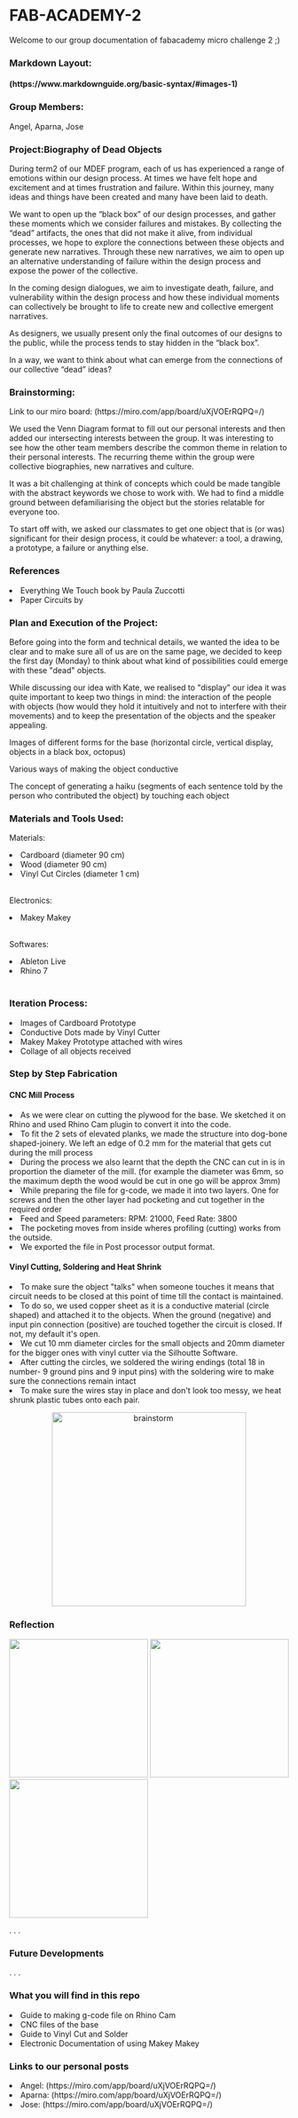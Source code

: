 # FAB-ACADEMY-2
Welcome to our group documentation of fabacademy micro challenge 2 ;)

<h3> Markdown Layout: </h3>
<h4> (https://www.markdownguide.org/basic-syntax/#images-1) </h4>

<h3> Group Members:</h3>
Angel, Aparna, Jose

<h3> Project:Biography of Dead Objects </h3>
<p>During term2 of our MDEF program, each of us has experienced a range of emotions within our design process. At times we have felt hope and excitement and at times frustration and failure. Within this journey, many ideas and things have been created and many have been laid to death.

We want to open up the “black box” of our design processes, and gather these moments which we consider failures and mistakes. By collecting the “dead” artifacts, the ones that did not make it alive, from individual processes, we hope to explore the connections between these objects and generate new narratives. Through these new narratives, we aim to open up an alternative understanding of failure within the design process and expose the power of the collective.

In the coming design dialogues, we aim to investigate death, failure, and vulnerability within the design process and how these individual moments can collectively be brought to life to create new and collective emergent narratives.

As designers, we usually present only the final outcomes of our designs to the public, while the process tends to stay hidden in the “black box”.

In a way, we want to think about what can emerge from the connections of our collective “dead” ideas?
</p>

<h3> Brainstorming:</h3>
Link to our miro board: (https://miro.com/app/board/uXjVOErRQPQ=/)
<p>We used the Venn Diagram format to fill out our personal interests and then added our intersecting interests between the group. It was interesting to see how the other team members describe the common theme in relation to their personal interests. The recurring theme within the group were collective biographies, new narratives and culture.</p>

<p>It was a bit challenging at think of concepts which could be made tangible with the abstract keywords we chose to work with. We had to find a middle ground between defamiliarising the object but the stories relatable for everyone too.</p>

<p>To start off with, we asked our classmates to get one object that is (or was) significant for their design process, it could be whatever: a tool, a drawing, a prototype, a failure or anything else.</p>

<h3> References </h3>
<li> Everything We Touch book by Paula Zuccotti </li>
<li> Paper Circuits by </li>

<h3>Plan and Execution of the Project: </h3>
<p>Before going into the form and technical details, we wanted the idea to be clear and to make sure all of us are on the same page, we decided to keep the first day (Monday) to think about what kind of possibilities could emerge with these "dead" objects. </p>

<p>While discussing our idea with Kate, we realised to "display" our idea it was quite important to keep two things in mind: the interaction of the people with objects (how would they hold it intuitively and not to interfere with their movements) and to keep the presentation of the objects and the speaker appealing.</p>

<p>Images of different forms for the base (horizontal circle, vertical display, objects in a black box, octopus)</p>

<p>Various ways of making the object conductive </p>

<p>The concept of generating a haiku (segments of each sentence told by the person who contributed the object) by touching each object </p>

<h3> Materials and Tools Used: </h3>
<p> Materials: </p>
<li> Cardboard (diameter 90 cm)</li>
<li> Wood (diameter 90 cm) </li>
<li> Vinyl Cut Circles (diameter 1 cm) </li> <br>

<p> Electronics: </p>
<li> Makey Makey </li> <br>

<p> Softwares: </p>
<li> Ableton Live </li>
<li> Rhino 7 </li> <br>

<h3> Iteration Process: </h3>
<li> Images of Cardboard Prototype </li>
<li> Conductive Dots made by Vinyl Cutter </li>
<li> Makey Makey Prototype attached with wires </li>
<li> Collage of all objects received </li>

<h3> Step by Step Fabrication </h3>
<h4> CNC Mill Process </h4>
<li> As we were clear on cutting the plywood for the base. We sketched it on Rhino and used Rhino Cam plugin to convert it into the code.
</li>
<li>To fit the 2 sets of elevated planks, we made the structure into dog-bone shaped-joinery. We left an edge of 0.2 mm for the material that gets cut during the mill process
</li>
<li>During the process we also learnt that the depth the CNC can cut in is in proportion the diameter of the mill. (for example the diameter was 6mm, so the maximum depth the wood would be cut in one go will be approx 3mm)
</li>
<li>While preparing the file for g-code, we made it into two layers. One for screws and then the other layer had pocketing and cut together in the required order
</li>
<li>Feed and Speed parameters: RPM: 21000, Feed Rate: 3800
</li>
<li>The pocketing moves from inside wheres profiling (cutting) works from the outside.
</li>
<li>We exported the file in Post processor output format.
</li>

<h4> Vinyl Cutting, Soldering and Heat Shrink </h4>
<li>To make sure the object "talks" when someone touches it means that circuit needs to be closed at this point of time till the contact is maintained.
<li>To do so, we used copper sheet as it is a conductive material (circle shaped) and attached it to the objects. When the ground (negative) and input pin connection (positive) are touched together the circuit is closed. If not, my default it's open.
</li>
<li>We cut 10 mm diameter circles for the small objects and 20mm diameter for the bigger ones with vinyl cutter via the Silhoutte Software.
<li>After cutting the circles, we soldered the wiring endings (total 18 in number- 9 ground pins and 9 input pins) with the soldering wire to make sure the connections remain intact
<li> To make sure the wires stay in place and don't look too messy, we heat shrunk plastic tubes onto each pair.

<p align="center">
<img title="miro" alt="brainstorm" src="/images/web.png" width="350"/>
</p>

<h3> Reflection </h3>

<p float="left">
  <img src="/images/web.png" width="250" />
  <img src="/images/proto1.png" width="250" />
  <img src="/images/prototype1.png" width="250" />
</p>
.
.
.

<h3> Future Developments </h3>
.
.
.

<h3> What you will find in this repo </h3>
<li> Guide to making g-code file on Rhino Cam </li>
<li> CNC files of the base </li>
<li> Guide to Vinyl Cut and Solder
<li> Electronic Documentation of using Makey Makey </li>

<h3> Links to our personal posts </h3>
<li> Angel: (https://miro.com/app/board/uXjVOErRQPQ=/) </li>
<li> Aparna: (https://miro.com/app/board/uXjVOErRQPQ=/)</li>
<li> Jose: (https://miro.com/app/board/uXjVOErRQPQ=/) </li>
